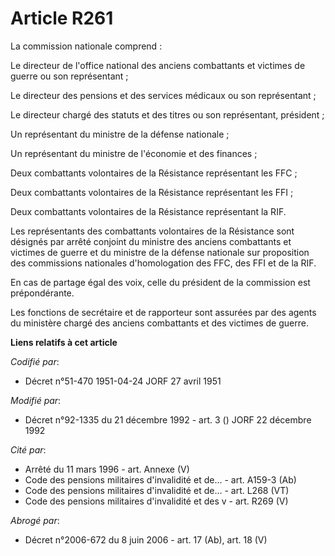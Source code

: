 # Article R261

La commission nationale comprend :

Le directeur de l'office national des anciens combattants et victimes de guerre ou son représentant ;

Le directeur des pensions et des services médicaux ou son représentant ;

Le directeur chargé des statuts et des titres ou son représentant, président ;

Un représentant du ministre de la défense nationale ;

Un représentant du ministre de l'économie et des finances ;

Deux combattants volontaires de la Résistance représentant les FFC ;

Deux combattants volontaires de la Résistance représentant les FFI ;

Deux combattants volontaires de la Résistance représentant la RIF.

Les représentants des combattants volontaires de la Résistance sont désignés par arrêté conjoint du ministre des anciens
combattants et victimes de guerre et du ministre de la défense nationale sur proposition des commissions nationales
d'homologation des FFC, des FFI et de la RIF.

En cas de partage égal des voix, celle du président de la commission est prépondérante.

Les fonctions de secrétaire et de rapporteur sont assurées par des agents du ministère chargé des anciens combattants et des
victimes de guerre.

**Liens relatifs à cet article**

_Codifié par_:

  - Décret n°51-470 1951-04-24 JORF 27 avril 1951

_Modifié par_:

  - Décret n°92-1335 du 21 décembre 1992 - art. 3 () JORF 22 décembre 1992

_Cité par_:

  - Arrêté du 11 mars 1996 - art. Annexe (V)
  - Code des pensions militaires d'invalidité et de... - art. A159-3 (Ab)
  - Code des pensions militaires d'invalidité et de... - art. L268 (VT)
  - Code des pensions militaires d'invalidité et des v - art. R269 (V)

_Abrogé par_:

  - Décret n°2006-672 du 8 juin 2006 - art. 17 (Ab), art. 18 (V)
